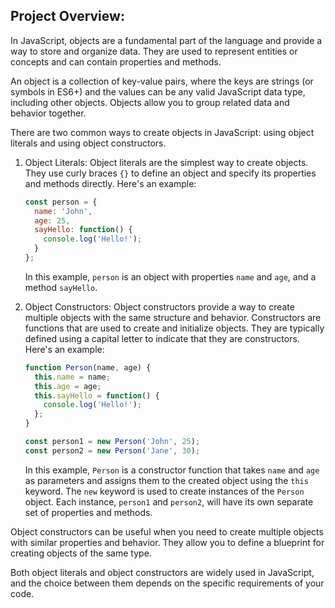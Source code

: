 Project Overview:
----------------

In JavaScript, objects are a fundamental part of the language and provide a way to store and organize data. They are used to represent entities or concepts and can contain properties and methods.

An object is a collection of key-value pairs, where the keys are strings (or symbols in ES6+) and the values can be any valid JavaScript data type, including other objects. Objects allow you to group related data and behavior together.

There are two common ways to create objects in JavaScript: using object literals and using object constructors.

1. Object Literals:
   Object literals are the simplest way to create objects. They use curly braces `{}` to define an object and specify its properties and methods directly. Here's an example:

   ```javascript
   const person = {
     name: 'John',
     age: 25,
     sayHello: function() {
       console.log('Hello!');
     }
   };
   ```

   In this example, `person` is an object with properties `name` and `age`, and a method `sayHello`.

2. Object Constructors:
   Object constructors provide a way to create multiple objects with the same structure and behavior. Constructors are functions that are used to create and initialize objects. They are typically defined using a capital letter to indicate that they are constructors. Here's an example:

   ```javascript
   function Person(name, age) {
     this.name = name;
     this.age = age;
     this.sayHello = function() {
       console.log('Hello!');
     };
   }

   const person1 = new Person('John', 25);
   const person2 = new Person('Jane', 30);
   ```

   In this example, `Person` is a constructor function that takes `name` and `age` as parameters and assigns them to the created object using the `this` keyword. The `new` keyword is used to create instances of the `Person` object. Each instance, `person1` and `person2`, will have its own separate set of properties and methods.

Object constructors can be useful when you need to create multiple objects with similar properties and behavior. They allow you to define a blueprint for creating objects of the same type.

Both object literals and object constructors are widely used in JavaScript, and the choice between them depends on the specific requirements of your code.
